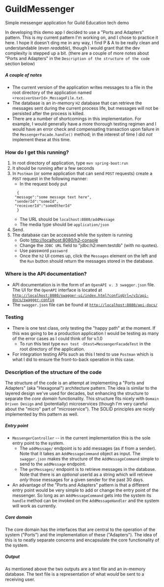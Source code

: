 # GuildMessenger
Simple messenger application for Guild Education tech demo

In developing this demo app I decided to use a "Ports and Adapters" pattern.  This is my current pattern I'm working on,  and I chose to practice it here.  I hope it doesn't ding me in any way, I find P & A to be really clean and understandable (even _readable_), though I would grant that the dev complexity is stepped up a bit.
(there are a couple of more notes about "Ports and Adapters" in the `Description of the structure of the code` section below)

##### A couple of notes
* The current version of the application writes messages to a file in the root directory of the application named `<receiverUserId>_MessageFile.txt`.
* The database is an in-memory `H2` database that can retrieve the messages sent during the current process life, but messages will not be persisted after the process is killed.
* There are a number of shortcomings in this implementation.  For example, I would generally have a more thorough testing regimen and I would have an error check and compensating transaction upon failure in the `MessengerFacade.handle()` method; in the interest of time I did _not_ implement these at this time.
### How do I get this running?
1. In root directory of application, type `mvn spring-boot:run`
2. It should be running after a few seconds
3. In `Postman` (or some application that can send `POST` requests) create a `POST` request in the following manner:
   * In the request body put
   ```
     {
	"message":"some message text here",
	"senderId":"someId",
	"receiverId":"someOtherId"
     }
   ```
   * The URL should be `localhost:8080/addMessage`
   * The media type should be `application/json`
4. Send.
5. The database can be accessed while the system is running
   * Goto [http://localhost:8080/h2-console](http://localhost:8080/h2-console)
   * Change the `JDBC URL` field to "jdbc:h2:mem:testdb" (with no quotes).
   * Use password `password`
   * Once the `h2` UI comes up, click the `Messages` element on the left and the `Run` button should return the messages stored in the database.

### Where is the API documentation?
* API documentation is in the form of an `OpenAPI v. 3 swagger.json` file.  The UI for the `OpenAPI` interface is located at [`http://localhost:8080/swagger-ui/index.html?configUrl=/v3/api-docs/swagger-config`](http://localhost:8080/swagger-ui/index.html?configUrl=/v3/api-docs/swagger-config)
* The `swagger.json` file can be found at [`http://localhost:8080/api-docs/`](http://localhost:8080/api-docs/)

### Testing
* There is one test class, only testing the "happy path" at the moment.  If this was going to be a production application I would be testing as many of the error cases as I could think of for v.1.0
  - To run this test type `mvn test -Dtest=MessengerFacadeTest` in the root directory of the application.
* For integration testing APIs such as this I tend to use `Postman` which is what I did to ensure the front-to-back operation in this case.

### Description of the structure of the code
The structure of the code is an attempt at implementing a "Ports and Adapters" (aka "Hexagonal") architecture pattern.
The idea is similar to the layered design we've used for decades, but enhancing the structure to separate the _core domain_ functionality.  This structure fits nicely with `Domain Driven Design` and (potentially) microservices (though I'm very careful about the "micro" part of "microservice").
The SOLID principles are nicely implemented by this pattern as well.

##### Entry point
* `MessengerController` -- in the current implementation this is the sole entry point to the system. 
  - The `addMessage/` endpoint is to add messages (as if from a sender).  Note that it takes an `AddMessageCommand` object as input.  The `swagger.json` makes the structure of the `AddMessageCommand` simple to send to the `addMessage` endpoint.
  - The `getMessages/` endpoint is to retrieve messages in the database.  Note that there is an _optional_ userId as a string which will retrieve _only_ those messages for a given sender for the past 30 days.
* An advantage of the "Ports and Adapters" pattern is that a different entry point would be very simple to add or change the entry point of the messenger.  So long as an `AddMessageCommand` gets into the system its `handle` method can be invoked on the `AddMessageHandler` and the system will work as currently.

##### Core domain
The core domain has the interfaces that are central to the operation of the system ("Ports") and the implementation of these ("Adapters").  The idea of this is to neatly separate concerns and encapsulate the core functionality of the system.

##### Output
As mentioned above the two outputs are a text file and an in-memory database.  The text file is a representation of what _would_ be sent to a receiving user.


